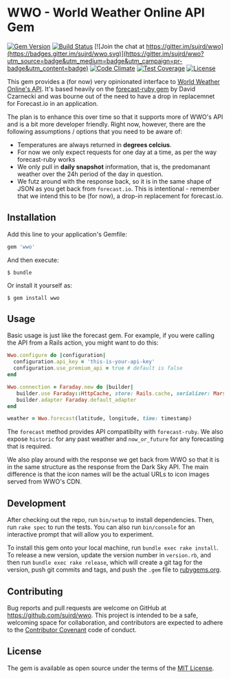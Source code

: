 # WWO - World Weather Online API Gem

[![Gem Version](https://badge.fury.io/rb/wwo.svg)](https://badge.fury.io/rb/wwo) [![Build Status](https://travis-ci.org/sujrd/wwo.svg?branch=master)](https://travis-ci.org/sujrd/wwo) [![Join the chat at https://gitter.im/sujrd/wwo](https://badges.gitter.im/sujrd/wwo.svg)](https://gitter.im/sujrd/wwo?utm_source=badge&utm_medium=badge&utm_campaign=pr-badge&utm_content=badge) [![Code Climate](https://codeclimate.com/github/sujrd/wwo/badges/gpa.svg)](https://codeclimate.com/github/sujrd/wwo) [![Test Coverage](https://codeclimate.com/github/sujrd/wwo/badges/coverage.svg)](https://codeclimate.com/github/sujrd/wwo/coverage) [![License](http://img.shields.io/:license-mit-blue.svg)](http://sujrd.mit-license.org)

This gem provides a (for now) very opinionated interface to [World Weather Online's API][1]. It's based heavily on the
[forecast-ruby gem](https://github.com/darkskyapp/forecast-ruby) by David Czarnecki and was bourne out of the need to have a
 drop in replacemnet for Forecast.io in an application.

The plan is to enhance this over time so that it supports more of WWO's API and is a bit more developer friendly. Right now,
however, there are the following assumptions / options that you need to be aware of:

  * Temperatures are always returned in **degrees celcius**.
  * For now we only expect requests for one day at a time, as per the way forecast-ruby works
  * We only pull in **daily snapshot** information, that is, the predomanant weather over the 24h period of the day in question.
  * We futz around with the response back, so it is in the same shape of JSON as you get back from `forecast.io`. This is intentional -
    remember that we intend this to be (for now), a drop-in replacement for forecast.io.

## Installation

Add this line to your application's Gemfile:

```ruby
gem 'wwo'
```

And then execute:

    $ bundle

Or install it yourself as:

    $ gem install wwo

## Usage


Basic usage is just like the forecast gem. For example, if you were calling the API from a
Rails action, you might want to do this:

````ruby
Wwo.configure do |configuration|
  configuration.api_key = 'this-is-your-api-key'
  configuration.use_premium_api = true # default is false
end

Wwo.connection = Faraday.new do |builder|
   builder.use Faraday::HttpCache, store: Rails.cache, serializer: Marshal
   builder.adapter Faraday.default_adapter
end

weather = Wwo.forecast(latitude, longitude, time: timestamp)
````

The `forecast` method provides API compatibilty with `forecast-ruby`. We also expose `historic` for any
past weather and `now_or_future` for any forecasting that is required.

We also play around with the response we get back from WWO so that it is in the same structure as the response
from the Dark Sky API. The main difference is that the icon names will be the actual URLs to icon images served
from WWO's CDN.


## Development

After checking out the repo, run `bin/setup` to install dependencies. Then, run `rake spec` to run the tests. You can also run `bin/console` for an interactive prompt that will allow you to experiment.

To install this gem onto your local machine, run `bundle exec rake install`. To release a new version, update the version number in `version.rb`, and then run `bundle exec rake release`, which will create a git tag for the version, push git commits and tags, and push the `.gem` file to [rubygems.org](https://rubygems.org).

## Contributing

Bug reports and pull requests are welcome on GitHub at https://github.com/sujrd/wwo. This project is intended to be a safe, welcoming space for collaboration, and contributors are expected to adhere to the [Contributor Covenant](http://contributor-covenant.org) code of conduct.


## License

The gem is available as open source under the terms of the [MIT License](http://opensource.org/licenses/MIT).


[1]: https://developer.worldweatheronline.com
